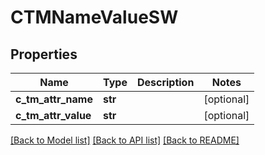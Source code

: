 # CTMNameValueSW

## Properties
Name | Type | Description | Notes
------------ | ------------- | ------------- | -------------
**c_tm_attr_name** | **str** |  | [optional] 
**c_tm_attr_value** | **str** |  | [optional] 

[[Back to Model list]](../README.md#documentation-for-models) [[Back to API list]](../README.md#documentation-for-api-endpoints) [[Back to README]](../README.md)

